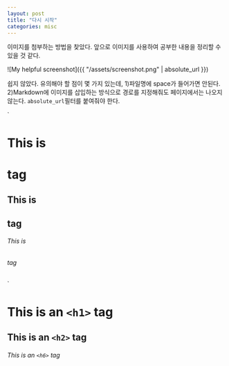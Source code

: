```yaml
---
layout: post
title: "다시 시작"
categories: misc
---
```


이미지를 첨부하는 방법을 찾았다. 앞으로 이미지를 사용하여 공부한 내용을 정리할 수 있을 것 같다.

![My helpful screenshot]({{ "/assets/screenshot.png" | absolute_url }})

쉽지 않았다. 유의해야 할 점이 몇 가지 있는데, 1)파일명에 space가 들어가면 안된다. 2)Markdown에 이미지를 삽입하는 방식으로 경로를 지정해줘도 페이지에서는 나오지 않는다. `absolute_url`필터를 붙여줘야 한다.

`
# This is <h1> tag
## This is <h2> tag
###### This is <h6> tag
`
# This is an `<h1>` tag
## This is an `<h2>` tag
###### This is an `<h6>` tag
